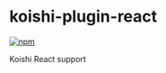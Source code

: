 # koishi-plugin-react

[![npm](https://img.shields.io/npm/v/koishi-plugin-react?style=flat-square)](https://www.npmjs.com/package/koishi-plugin-react)

Koishi React support
